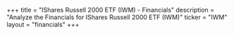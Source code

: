 +++
title = "IShares Russell 2000 ETF (IWM) - Financials"
description = "Analyze the Financials for IShares Russell 2000 ETF (IWM)"
ticker = "IWM"
layout = "financials"
+++

